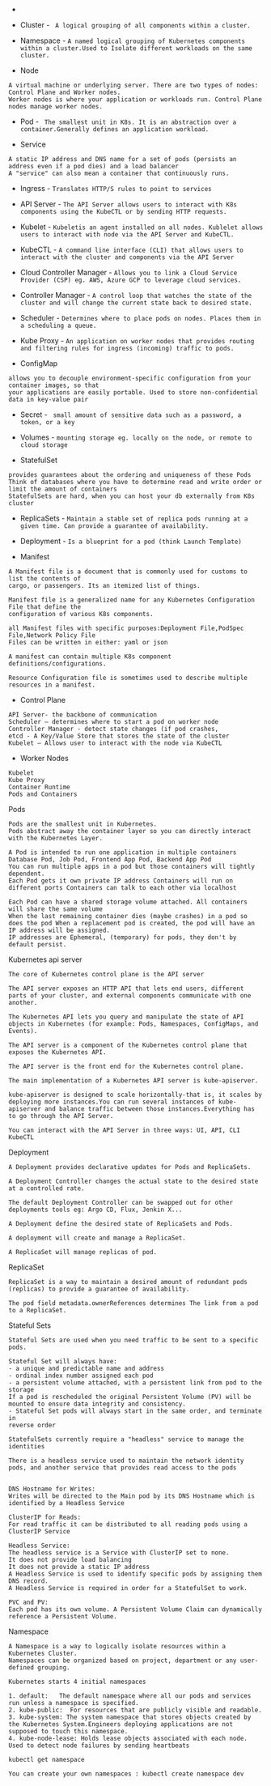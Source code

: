 -  ```    ```

- Cluster -   ``` A logical grouping of all components within a cluster.```

- Namespace -  ``` A named logical grouping of Kubernetes components within a cluster.Used to Isolate different workloads on the same cluster.   ```


- Node
```
A virtual machine or underlying server. There are two types of nodes: Control Plane and Worker nodes.
Worker nodes is where your application or workloads run. Control Plane nodes manage worker nodes.
```

- Pod -  ``` The smallest unit in K8s. It is an abstraction over a container.Generally defines an application workload.```

- Service
```
A static IP address and DNS name for a set of pods (persists an address even if a pod dies) and a load balancer
A "service" can also mean a container that continuously runs.
```

- Ingress -  ``` Translates HTTP/S rules to point to services ```





- API Server -  ``` The API Server allows users to interact with K8s components using the KubeCTL or by sending HTTP requests.   ```

- Kubelet -  ``` Kubeletis an agent installed on all nodes. Kublelet allows users to interact with node via the API Server and KubeCTL.   ```

- KubeCTL -  ``` A command line interface (CLI) that allows users to interact with the cluster and components via the API Server  ```

- Cloud Controller Manager -  ``` Allows you to link a Cloud Service Provider (CSP) eg. AWS, Azure GCP to leverage cloud services.   ```

- Controller Manager -  ``` A control loop that watches the state of the cluster and will change the current state back to desired state.   ```

- Scheduler -  ``` Determines where to place pods on nodes. Places them in a scheduling a queue.   ```

- Kube Proxy -  ``` An application on worker nodes that provides routing and filtering rules for ingress (incoming) traffic to pods.  ```


- ConfigMap
```
allows you to decouple environment-specific configuration from your container images, so that
your applications are easily portable. Used to store non-confidential data in key-value pair
```

- Secret -  ```  small amount of sensitive data such as a password, a token, or a key  ```


- Volumes -  ``` mounting storage eg. locally on the node, or remote to cloud storage   ```


- StatefulSet
```
provides guarantees about the ordering and uniqueness of these Pods
Think of databases where you have to determine read and write order or limit the amount of containers
StatefulSets are hard, when you can host your db externally from K8s cluster
```

- ReplicaSets -  ``` Maintain a stable set of replica pods running at a given time. Can provide a guarantee of availability.   ```


- Deployment -  ``` Is a blueprint for a pod (think Launch Template)  ```



- Manifest
```
A Manifest file is a document that is commonly used for customs to list the contents of
cargo, or passengers. Its an itemized list of things.

Manifest file is a generalized name for any Kubernetes Configuration File that define the
configuration of various K8s components.

all Manifest files with specific purposes:Deployment File,PodSpec File,Network Policy File
Files can be written in either: yaml or json

A manifest can contain multiple K8s component definitions/configurations.

Resource Configuration file is sometimes used to describe multiple
resources in a manifest.

```


- Control Plane 

```
API Server- the backbone of communication
Scheduler – determines where to start a pod on worker node
Controller Manager - detect state changes (if pod crashes,
etcd - A Key/Value Store that stores the state of the cluster
Kubelet – Allows user to interact with the node via KubeCTL
```

- Worker Nodes

```
Kubelet
Kube Proxy
Container Runtime
Pods and Containers
```

Pods
```
Pods are the smallest unit in Kubernetes.
Pods abstract away the container layer so you can directly interact with the Kubernetes Layer.

A Pod is intended to run one application in multiple containers Database Pod, Job Pod, Frontend App Pod, Backend App Pod
You can run multiple apps in a pod but those containers will tightly dependent.
Each Pod gets it own private IP address Containers will run on different ports Containers can talk to each other via localhost

Each Pod can have a shared storage volume attached. All containers will share the same volume
When the last remaining container dies (maybe crashes) in a pod so does the pod When a replacement pod is created, the pod will have an IP address will be assigned.
IP addresses are Ephemeral, (temporary) for pods, they don't by default persist.
```

Kubernetes api server
```
The core of Kubernetes control plane is the API server

The API server exposes an HTTP API that lets end users, different parts of your cluster, and external components communicate with one another.

The Kubernetes API lets you query and manipulate the state of API objects in Kubernetes (for example: Pods, Namespaces, ConfigMaps, and Events).

The API server is a component of the Kubernetes control plane that exposes the Kubernetes API. 

The API server is the front end for the Kubernetes control plane.

The main implementation of a Kubernetes API server is kube-apiserver.

kube-apiserver is designed to scale horizontally-that is, it scales by deploying more instances.You can run several instances of kube-apiserver and balance traffic between those instances.Everything has to go through the API Server.

You can interact with the API Server in three ways: UI, API, CLI KubeCTL

```


Deployment
```
A Deployment provides declarative updates for Pods and ReplicaSets.

A Deployment Controller changes the actual state to the desired state at a controlled rate.

The default Deployment Controller can be swapped out for other deployments tools eg: Argo CD, Flux, Jenkin X...

A Deployment define the desired state of ReplicaSets and Pods.

A deployment will create and manage a ReplicaSet.

A ReplicaSet will manage replicas of pod.

```

ReplicaSet
```
ReplicaSet is a way to maintain a desired amount of redundant pods (replicas) to provide a guarantee of availability.

The pod field metadata.ownerReferences determines The link from a pod to a ReplicaSet.

```

Stateful Sets
```
Stateful Sets are used when you need traffic to be sent to a specific pods.

Stateful Set will always have:
- a unique and predictable name and address
- ordinal index number assigned each pod
- a persistent volume attached, with a persistent link from pod to the storage
If a pod is rescheduled the original Persistent Volume (PV) will be
mounted to ensure data integrity and consistency.
- Stateful Set pods will always start in the same order, and terminate in
reverse order

StatefulSets currently require a "headless" service to manage the identities

There is a headless service used to maintain the network identity pods, and another service that provides read access to the pods


DNS Hostname for Writes:
Writes will be directed to the Main pod by its DNS Hostname which is identified by a Headless Service

ClusterIP for Reads:
For read traffic it can be distributed to all reading pods using a ClusterIP Service

Headless Service:
The headless service is a Service with ClusterIP set to none.
It does not provide load balancing
It does not provide a static IP address
A Headless Service is used to identify specific pods by assigning them DNS record.
A Headless Service is required in order for a StatefulSet to work.

PVC and PV:
Each pod has its own volume. A Persistent Volume Claim can dynamically reference a Persistent Volume.

```


Namespace
```
A Namespace is a way to logically isolate resources within a Kubernetes Cluster.
Namespaces can be organized based on project, department or any user-defined grouping.

Kubernetes starts 4 initial namespaces

1. default:   The default namespace where all our pods and services run unless a namespace is specified.
2. kube-public:  For resources that are publicly visible and readable.
3. kube-system: The system namespace that stores objects created by the Kubernetes System.Engineers deploying applications are not supposed to touch this namespace.
4. kube-node-lease: Holds lease objects associated with each node. Used to detect node failures by sending heartbeats

kubectl get namespace

You can create your own namespaces : kubectl create namespace dev
```
